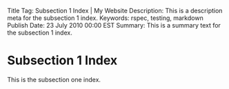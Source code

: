 Title Tag: Subsection 1 Index | My Website
Description: This is a description meta for the subsection 1 index.
Keywords: rspec, testing, markdown
Publish Date: 23 July 2010 00:00 EST
Summary: This is a summary text for the subsection 1 index.

# Subsection 1 Index

This is the subsection one index.